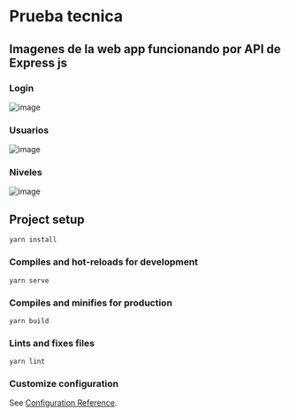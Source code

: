 # Prueba tecnica

## Imagenes de la web app funcionando por API de Express js

### Login
![image](https://user-images.githubusercontent.com/34203591/232851361-f5a8f6ff-c8c6-4035-96db-0b4bbb8f45bd.png)

### Usuarios
![image](https://user-images.githubusercontent.com/34203591/232851706-ca20304e-0940-4153-878b-a530c6a6e025.png)

### Niveles
![image](https://user-images.githubusercontent.com/34203591/232851849-042bb4a6-bc25-4830-b0de-3afd4def5f5a.png)



## Project setup
```
yarn install
```

### Compiles and hot-reloads for development
```
yarn serve
```

### Compiles and minifies for production
```
yarn build
```

### Lints and fixes files
```
yarn lint
```

### Customize configuration
See [Configuration Reference](https://cli.vuejs.org/config/).
